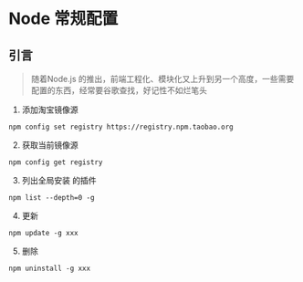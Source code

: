 <!--
 * @Description: 
 * @Author: coolkeychen
 * @Date: 2019-12-23 17:56:26
 * @LastEditTime: 2021-10-08 15:40:57
 * @LastEditor: coolkeychen
-->
# Node 常规配置

## 引言
> 随着Node.js 的推出，前端工程化、模块化又上升到另一个高度，一些需要配置的东西，经常要谷歌查找，好记性不如烂笔头

1. 添加淘宝镜像源
```
npm config set registry https://registry.npm.taobao.org
```

2. 获取当前镜像源
```
npm config get registry
```

3. 列出全局安装 的插件
```
npm list --depth=0 -g
```

4. 更新
```
npm update -g xxx
```

5. 删除
```
npm uninstall -g xxx
```